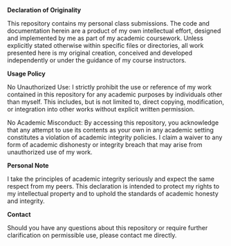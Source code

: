 **Declaration of Originality**

This repository contains my personal class submissions. The code and documentation herein are a product of my own intellectual effort, designed and implemented by me as part of my academic coursework. Unless explicitly stated otherwise within specific files or directories, all work presented here is my original creation, conceived and developed independently or under the guidance of my course instructors.

**Usage Policy**

No Unauthorized Use: I strictly prohibit the use or reference of my work contained in this repository for any academic purposes by individuals other than myself. This includes, but is not limited to, direct copying, modification, or integration into other works without explicit written permission.

No Academic Misconduct: By accessing this repository, you acknowledge that any attempt to use its contents as your own in any academic setting constitutes a violation of academic integrity policies. I claim a waiver to any form of academic dishonesty or integrity breach that may arise from unauthorized use of my work.

**Personal Note**

I take the principles of academic integrity seriously and expect the same respect from my peers. This declaration is intended to protect my rights to my intellectual property and to uphold the standards of academic honesty and integrity.

**Contact**

Should you have any questions about this repository or require further clarification on permissible use, please contact me directly.
